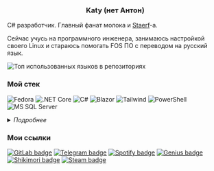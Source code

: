 <center>

### Katy (нет Антон)

</center>

C# разработчик. Главный фанат молока и [Staerf](https://katy248.github.io/nawas/)-а.

Сейчас учусь на программного инженера, занимаюсь настройкой своего Linux и стараюсь помогать FOS ПО с переводом на русский язык.

![Топ использованных языков в репозиториях](https://github-readme-stats.vercel.app/api/top-langs/?username=Katy248&size_weight=1&count_weight=0&layout=compact&theme=gruvbox&langs_count=30)

### Мой стек

![Fedora](https://api.iconify.design/devicon/fedora.svg?height=50&color=white)
![.NET Core](https://api.iconify.design/devicon/dotnetcore.svg?height=50&color=white)
![C#](https://api.iconify.design/devicon/csharp.svg?height=50&color=white)
![Blazor](https://api.iconify.design/devicon/blazor.svg?height=50&color=white)
![Tailwind](https://api.iconify.design/devicon/tailwindcss.svg?height=50&color=white)
![PowerShell](https://api.iconify.design/devicon/powershell.svg?height=50&color=white)
![MS SQL Server](https://api.iconify.design/devicon/microsoftsqlserver.svg?height=50&color=white)

<details>
<summary><em>Подробнее</em></summary>

#### Использовал

`.NET 8.0`
`C#`
`SQL`
`ASP.NET Core`
`Blazor (WASM/Server)`
`WPF`
`PowerShell`
`HTML/CSS/JS`
`Bootstrap`
`Tailwind CSS`
`C/C++`
`make`
`Python`
`GitHub Pages`

#### Только трогал

`F#`
`Vue.js`
`Avalonia`
`Go`
`Rust`
`vala`
`Gtk/Libadwaita`
`PHP`

</details>

### Мои ссылки

[![GitLab badge](https://img.shields.io/badge/GitLab-3c3836?style=for-the-badge&logo=gitlab&labelColor=d65d0e&logoColor=fbf1c7)](https://gitlab.com/Katy248)
[![Telegram badge](https://img.shields.io/badge/telegram-3c3836?style=for-the-badge&logo=telegram&labelColor=458588&logoColor=fbf1c7)](https://t.me/antonpethrow)
[![Spotify badge](https://img.shields.io/badge/spotify-3c3836?style=for-the-badge&logo=spotify&labelColor=98971a&logoColor=fbf1c7)](https://spotify.link/APFWwKZKSHb)
[![Genius badge](https://img.shields.io/badge/genius-3c3836?style=for-the-badge&logo=genius&labelColor=d79921&logoColor=fbf1c7)](https://genius.com/Katy248)
[![Shikimori badge](https://img.shields.io/badge/shikimori-3c3836?style=for-the-badge&logo=shikimori&labelColor=a89984&logoColor=fbf1c7)](https://shikimori.one/PBHomer04)
[![Steam badge](https://img.shields.io/badge/steam-3c3836?style=for-the-badge&logo=steam&labelColor=282828&logoColor=fbf1c7)](https://steamcommunity.com/id/pbhomer04)

<!-- [![Discord badge](https://img.shields.io/badge/discord-3c3836?style=for-the-badge&logo=discord&labelColor=b16286&logoColor=fbf1c7)](https://t.me/antonpethrow) -->
